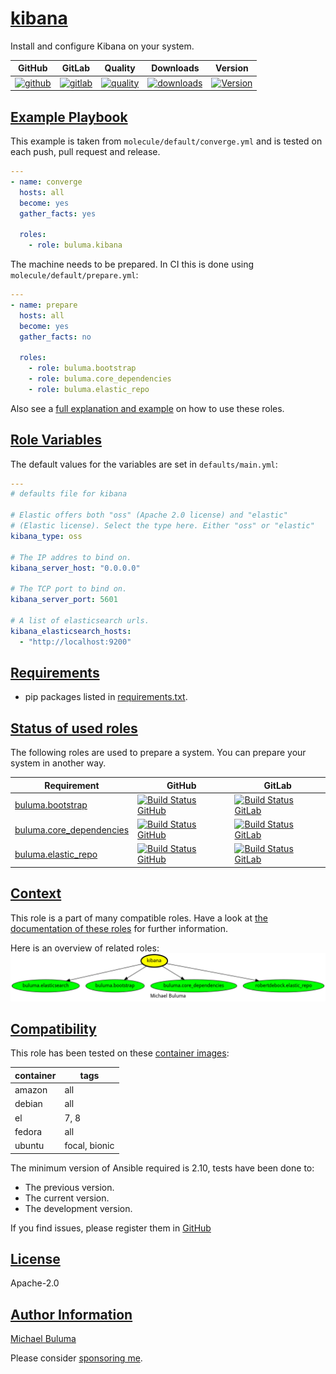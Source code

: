 # [kibana](#kibana)

Install and configure Kibana on your system.

|GitHub|GitLab|Quality|Downloads|Version|
|------|------|-------|---------|-------|
|[![github](https://github.com/buluma/ansible-role-kibana/workflows/Ansible%20Molecule/badge.svg)](https://github.com/buluma/ansible-role-kibana/actions)|[![gitlab](https://gitlab.com/buluma/ansible-role-kibana/badges/master/pipeline.svg)](https://gitlab.com/buluma/ansible-role-kibana)|[![quality](https://img.shields.io/ansible/quality/56421)](https://galaxy.ansible.com/buluma/kibana)|[![downloads](https://img.shields.io/ansible/role/d/56421)](https://galaxy.ansible.com/buluma/kibana)|[![Version](https://img.shields.io/github/release/buluma/ansible-role-kibana.svg)](https://github.com/buluma/ansible-role-kibana/releases/)|

## [Example Playbook](#example-playbook)

This example is taken from `molecule/default/converge.yml` and is tested on each push, pull request and release.
```yaml
---
- name: converge
  hosts: all
  become: yes
  gather_facts: yes

  roles:
    - role: buluma.kibana
```

The machine needs to be prepared. In CI this is done using `molecule/default/prepare.yml`:
```yaml
---
- name: prepare
  hosts: all
  become: yes
  gather_facts: no

  roles:
    - role: buluma.bootstrap
    - role: buluma.core_dependencies
    - role: buluma.elastic_repo
```

Also see a [full explanation and example](https://buluma.co.ke/how-to-use-these-roles.html) on how to use these roles.

## [Role Variables](#role-variables)

The default values for the variables are set in `defaults/main.yml`:
```yaml
---
# defaults file for kibana

# Elastic offers both "oss" (Apache 2.0 license) and "elastic"
# (Elastic license). Select the type here. Either "oss" or "elastic"
kibana_type: oss

# The IP addres to bind on.
kibana_server_host: "0.0.0.0"

# The TCP port to bind on.
kibana_server_port: 5601

# A list of elasticsearch urls.
kibana_elasticsearch_hosts:
  - "http://localhost:9200"
```

## [Requirements](#requirements)

- pip packages listed in [requirements.txt](https://github.com/buluma/ansible-role-kibana/blob/master/requirements.txt).

## [Status of used roles](#status-of-requirements)

The following roles are used to prepare a system. You can prepare your system in another way.

| Requirement | GitHub | GitLab |
|-------------|--------|--------|
|[buluma.bootstrap](https://galaxy.ansible.com/buluma/bootstrap)|[![Build Status GitHub](https://github.com/buluma/ansible-role-bootstrap/workflows/Ansible%20Molecule/badge.svg)](https://github.com/buluma/ansible-role-bootstrap/actions)|[![Build Status GitLab ](https://gitlab.com/buluma/ansible-role-bootstrap/badges/master/pipeline.svg)](https://gitlab.com/buluma/ansible-role-bootstrap)|
|[buluma.core_dependencies](https://galaxy.ansible.com/buluma/core_dependencies)|[![Build Status GitHub](https://github.com/buluma/ansible-role-core_dependencies/workflows/Ansible%20Molecule/badge.svg)](https://github.com/buluma/ansible-role-core_dependencies/actions)|[![Build Status GitLab ](https://gitlab.com/buluma/ansible-role-core_dependencies/badges/master/pipeline.svg)](https://gitlab.com/buluma/ansible-role-core_dependencies)|
|[buluma.elastic_repo](https://galaxy.ansible.com/buluma/elastic_repo)|[![Build Status GitHub](https://github.com/buluma/ansible-role-elastic_repo/workflows/Ansible%20Molecule/badge.svg)](https://github.com/buluma/ansible-role-elastic_repo/actions)|[![Build Status GitLab ](https://gitlab.com/buluma/ansible-role-elastic_repo/badges/master/pipeline.svg)](https://gitlab.com/buluma/ansible-role-elastic_repo)|

## [Context](#context)

This role is a part of many compatible roles. Have a look at [the documentation of these roles](https://buluma.co.ke/) for further information.

Here is an overview of related roles:
![dependencies](https://raw.githubusercontent.com/buluma/ansible-role-kibana/png/requirements.png "Dependencies")

## [Compatibility](#compatibility)

This role has been tested on these [container images](https://hub.docker.com/u/buluma):

|container|tags|
|---------|----|
|amazon|all|
|debian|all|
|el|7, 8|
|fedora|all|
|ubuntu|focal, bionic|

The minimum version of Ansible required is 2.10, tests have been done to:

- The previous version.
- The current version.
- The development version.



If you find issues, please register them in [GitHub](https://github.com/buluma/ansible-role-kibana/issues)

## [License](#license)

Apache-2.0

## [Author Information](#author-information)

[Michael Buluma](https://buluma.co.ke/)

Please consider [sponsoring me](https://github.com/sponsors/buluma).
